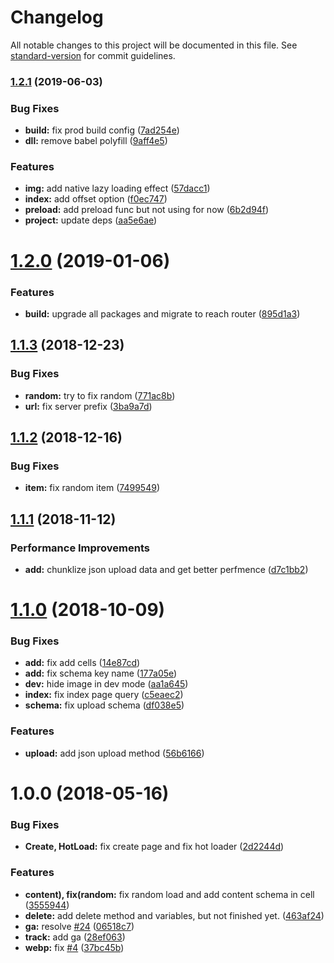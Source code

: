 # Changelog

All notable changes to this project will be documented in this file. See [standard-version](https://github.com/conventional-changelog/standard-version) for commit guidelines.

### [1.2.1](https://github.com/AnnatarHe-Athena/webapp/compare/v1.2.0...v1.2.1) (2019-06-03)


### Bug Fixes

* **build:** fix prod build config ([7ad254e](https://github.com/AnnatarHe-Athena/webapp/commit/7ad254e))
* **dll:** remove babel polyfill ([9aff4e5](https://github.com/AnnatarHe-Athena/webapp/commit/9aff4e5))


### Features

* **img:** add native lazy loading effect ([57dacc1](https://github.com/AnnatarHe-Athena/webapp/commit/57dacc1))
* **index:** add offset option ([f0ec747](https://github.com/AnnatarHe-Athena/webapp/commit/f0ec747))
* **preload:** add preload func but not using for now ([6b2d94f](https://github.com/AnnatarHe-Athena/webapp/commit/6b2d94f))
* **project:** update deps ([aa5e6ae](https://github.com/AnnatarHe-Athena/webapp/commit/aa5e6ae))



<a name="1.2.0"></a>
# [1.2.0](https://github.com/AnnatarHe-Athena/webapp/compare/v1.1.3...v1.2.0) (2019-01-06)


### Features

* **build:** upgrade all packages and migrate to reach router ([895d1a3](https://github.com/AnnatarHe-Athena/webapp/commit/895d1a3))



<a name="1.1.3"></a>
## [1.1.3](https://github.com/AnnatarHe-Athena/webapp/compare/v1.1.2...v1.1.3) (2018-12-23)


### Bug Fixes

* **random:** try to fix random ([771ac8b](https://github.com/AnnatarHe-Athena/webapp/commit/771ac8b))
* **url:** fix server prefix ([3ba9a7d](https://github.com/AnnatarHe-Athena/webapp/commit/3ba9a7d))



<a name="1.1.2"></a>
## [1.1.2](https://github.com/AnnatarHe-Athena/webapp/compare/v1.1.1...v1.1.2) (2018-12-16)


### Bug Fixes

* **item:** fix random item ([7499549](https://github.com/AnnatarHe-Athena/webapp/commit/7499549))



<a name="1.1.1"></a>
## [1.1.1](https://github.com/AnnatarHe-Athena/webapp/compare/v1.1.0...v1.1.1) (2018-11-12)


### Performance Improvements

* **add:** chunklize json upload data and get better perfmence ([d7c1bb2](https://github.com/AnnatarHe-Athena/webapp/commit/d7c1bb2))



<a name="1.1.0"></a>
# [1.1.0](https://github.com/AnnatarHe-Athena/webapp/compare/v1.0.0...v1.1.0) (2018-10-09)


### Bug Fixes

* **add:** fix add cells ([14e87cd](https://github.com/AnnatarHe-Athena/webapp/commit/14e87cd))
* **add:** fix schema key name ([177a05e](https://github.com/AnnatarHe-Athena/webapp/commit/177a05e))
* **dev:** hide image in dev mode ([aa1a645](https://github.com/AnnatarHe-Athena/webapp/commit/aa1a645))
* **index:** fix index page query ([c5eaec2](https://github.com/AnnatarHe-Athena/webapp/commit/c5eaec2))
* **schema:** fix upload schema ([df038e5](https://github.com/AnnatarHe-Athena/webapp/commit/df038e5))


### Features

* **upload:** add json upload method ([56b6166](https://github.com/AnnatarHe-Athena/webapp/commit/56b6166))



<a name="1.0.0"></a>
# 1.0.0 (2018-05-16)


### Bug Fixes

* **Create, HotLoad:** fix create page and fix hot loader ([2d2244d](https://github.com/AnnatarHe-Athena/webapp/commit/2d2244d))


### Features

* **content), fix(random:** fix random load and add content schema in cell ([3555944](https://github.com/AnnatarHe-Athena/webapp/commit/3555944))
* **delete:** add delete method and variables, but not finished yet. ([463af24](https://github.com/AnnatarHe-Athena/webapp/commit/463af24))
* **ga:** resolve [#24](https://github.com/AnnatarHe-Athena/webapp/issues/24) ([06518c7](https://github.com/AnnatarHe-Athena/webapp/commit/06518c7))
* **track:** add ga ([28ef063](https://github.com/AnnatarHe-Athena/webapp/commit/28ef063))
* **webp:** fix [#4](https://github.com/AnnatarHe-Athena/webapp/issues/4) ([37bc45b](https://github.com/AnnatarHe-Athena/webapp/commit/37bc45b))
